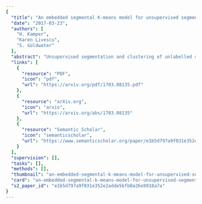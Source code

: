 ```yaml
---
{
  "title": "An embedded segmental K-means model for unsupervised segmentation and clustering of speech",
  "date": "2017-03-23",
  "authors": [
    "H. Kamper",
    "Karen Livescu",
    "S. Goldwater"
  ],
  "abstract": "Unsupervised segmentation and clustering of unlabelled speech are core problems in zero-resource speech processing. Most approaches lie at methodological extremes: some use probabilistic Bayesian models with convergence guarantees, while others opt for more efficient heuristic techniques. Despite competitive performance in previous work, the full Bayesian approach is difficult to scale to large speech corpora. We introduce an approximation to a recent Bayesian model that still has a clear objective function but improves efficiency by using hard clustering and segmentation rather than full Bayesian inference. Like its Bayesian counterpart, this embedded segmental K-means model (ES-KMeans) represents arbitrary-length word segments as fixed-dimensional acoustic word embeddings. We first compare ES-KMeans to previous approaches on common English and Xitsonga data sets (5 and 2.5 hours of speech): ES-KMeans outperforms a leading heuristic method in word segmentation, giving similar scores to the Bayesian model while being 5 times faster with fewer hyperparameters. However, its clusters are less pure than those of the other models. We then show that ES-KMeans scales to larger corpora by applying it to the 5 languages of the Zero Resource Speech Challenge 2017 (up to 45 hours), where it performs competitively compared to the challenge baseline.1",
  "links": [
    {
      "resource": "PDF",
      "icon": "pdf",
      "url": "https://arxiv.org/pdf/1703.08135.pdf"
    },
    {
      "resource": "arXiv.org",
      "icon": "arxiv",
      "url": "https://arxiv.org/abs/1703.08135"
    },
    {
      "resource": "Semantic Scholar",
      "icon": "semanticscholar",
      "url": "https://www.semanticscholar.org/paper/e1b5d797a9f031e352e2adde5bfb0a26e8918a7a"
    }
  ],
  "supervision": [],
  "tasks": [],
  "methods": [],
  "thumbnail": "an-embedded-segmental-k-means-model-for-unsupervised-segmentation-and-clustering-of-speech-thumb.jpg",
  "card": "an-embedded-segmental-k-means-model-for-unsupervised-segmentation-and-clustering-of-speech-card.jpg",
  "s2_paper_id": "e1b5d797a9f031e352e2adde5bfb0a26e8918a7a"
}
---
```


